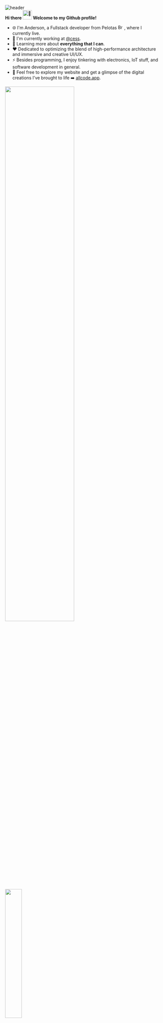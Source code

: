![header](https://capsule-render.vercel.app/api?type=waving&color=0:141321,100:070611&height=190&section=header&text=Anderson%20Carvalho&stroke=00ACAC&fontSize=50&fontColor=417E87&animation=fadeIn&fontAlignY=20&desc=Full-stack%20Software%20Engineer.&descAlignY=51&descAlign=62) <br>
**Hi there <source srcset="https://fonts.gstatic.com/s/e/notoemoji/latest/1fae1/512.webp" type="image/webp"><img src="https://fonts.gstatic.com/s/e/notoemoji/latest/1fae1/512.gif" alt="🫡" width="30" height="30"> Welcome to my Github profile!**

- 🌐 I'm Anderson, a Fullstack developer from Pelotas <img src="https://upload.wikimedia.org/wikipedia/commons/thumb/0/05/Flag_of_Brazil.svg/2560px-Flag_of_Brazil.svg.png" width="20" height="15" alt="Brazil Flag">, where I currently live.
- 🔭 I'm currently working at [@cess](https://www.cess.ind.br).
- 📖 Learning more about **everything that I can**.
- ❤️ Dedicated to optimizing the blend of high-performance architecture and immersive and creative UI/UX.
- ⚡ Besides programming, I enjoy tinkering with electronics, IoT stuff, and software development in general.
- 🚀 Feel free to explore my website and get a glimpse of the digital creations I've brought to life ➡️ [allcode.app](https://www.allcode.app).

<div id ="status" align="left">
<img width="66.6%" align="center" src="https://github-profile-summary-cards.vercel.app/api/cards/profile-details?username=andersonlimacrv&theme=transparent&hide_border=true&color=fff">
<img width="32.7%" align="center" src="https://github-profile-summary-cards.vercel.app/api/cards/productive-time?username=andersonlimacrv&theme=transparent&hide_border=true">
<img width="74.6%" align=center src="https://github-readme-activity-graph.vercel.app/graph?username=andersonlimacrv&bg_color=transparent&color=417E87&line=006AFF&point=006Aee&area=true&area_color=006AFF&hide_border=true">
<img width="24.5%" align=center src="https://github-readme-stats.vercel.app/api/top-langs/?username=andersonlimacrv&theme=transparent&hide_border=true&langs_count=12&title_color=417E87">
</div>
<br>
<div align=center>
<img src="https://img.shields.io/badge/LANGUAGES-417E87?=for-the-badge&logo=&logoColor=white">
<img src="https://img.shields.io/badge/python-141321?&logo=python&logoColor=ffdd54">
<img src="https://img.shields.io/badge/javascript-141321?&logo=javascript&logoColor=%23F7DF1E">
<img src="https://img.shields.io/badge/TypeScript-141321?&logo=typescript&logoColor=white">
<img src="https://img.shields.io/badge/c++-141321?&logo=c%2B%2B&logoColor=white">
<img src="https://img.shields.io/badge/Java-141321?&logo=openjdk&logoColor=324E61">

<img src="https://img.shields.io/badge/FRONTEND-417E87?=for-the-badge&logo=&logoColor=white">
<img src="https://img.shields.io/badge/React-141321?&logo=react&logoColor=%2361DAFB">
<img src="https://img.shields.io/badge/Tailwind_CSS-141321?&logo=tailwind-css">
<img src="https://img.shields.io/badge/Next.js-141321?&logo=next.js">
<img src="https://img.shields.io/badge/CSS-141321?&logo=css3&logoColor=214CE4">
<img src="https://img.shields.io/badge/HTML-141321?&logo=html5">
<img src="https://img.shields.io/badge/jQuery-141321?&logo=jQuery&logoColor=0769AD">
<img src="https://img.shields.io/badge/bootstrap-141321?&logo=bootstrap&">
<img src="https://img.shields.io/badge/React_native-141321?&logo=react&logoColor=%2361DAFB">
<img src="https://img.shields.io/badge/ChartJs-141321?&logo=chart.js&logoColor=F5788D">
<img src="https://img.shields.io/badge/GreenSock-141321?&logo=GreenSock&logoColor=88CE02">
<img src="https://img.shields.io/badge/Three.js-141321?&logo=threedotjs">

<img src="https://img.shields.io/badge/BACKEND-417E87?=for-the-badge&logo=&logoColor=white">
<img src="https://img.shields.io/badge/django-141321?&logo=django&logoColor=082D1F">
<img src="https://img.shields.io/badge/Django-REST-141321?&logo=django&logoColor=white&color=141321&labelColor=141321">
<img src="https://img.shields.io/badge/Django_ORM-141321?&logo=django&logoColor=white">
<img src="https://img.shields.io/badge/-Node.js-141321?logo=nodedotjs&">
<img src="https://img.shields.io/badge/NestJS-141321?&logo=NestJS&logoColor=E0234D">
<img src ="https://img.shields.io/badge/Express.js-141321?&logo=Express">
<img src="https://img.shields.io/badge/Prisma-141321?&logo=Prisma&logoColor=3982CE">
<img src="https://img.shields.io/badge/-GraphQL-141321?&logo=graphql&logoColor=E10098">
<img src="https://img.shields.io/badge/Heroku-141321?&logo=heroku&logoColor=430098">
<img src="https://img.shields.io/badge/Amazon_AWS-141321?&logo=amazon-aws&logoColor=9A5C0A">

<img src="https://img.shields.io/badge/TOOLS-417E87?=for-the-badge&logo=&logoColor=white">
<img src="https://img.shields.io/badge/Notion-141321?&logo=notion&">
<img src="https://img.shields.io/badge/GIT-141321?&logo=git&logoColor=E44C30">
<img src="https://img.shields.io/badge/Codepen-141321?&logo=codepen&logoColor=white">
<img src="https://img.shields.io/badge/Visual%20Studio%20Code-141321?&logo=visual-studio-code&logoColor=0078d7">
<img src="https://img.shields.io/badge/Notepad++-141321?&logo=notepad%2B%2B&logoColor=90E59A">
<img src="https://img.shields.io/badge/Miro-141321?&logo=Miro&logoColor=388CE8">

<img src="https://img.shields.io/badge/DATABASE-417E87?=for-the-badge&logo=&logoColor=white">
<img src="https://img.shields.io/badge/mysql-141321?&logo=mysql&">
<img src="https://img.shields.io/badge/postgres-141321?&logo=postgresql&">
<img src="https://img.shields.io/badge/MongoDB-141321?&logo=mongodb&">
<img src="https://img.shields.io/badge/SQLite-141321?&logo=sqlite&logoColor=07405E">

<img src="https://img.shields.io/badge/IoT-417E87?=for-the-badge&logo=&logoColor=white">
<img src="https://img.shields.io/badge/-Arduino-141321?&logo=Arduino&logoColor=00979D">
<img src="https://img.shields.io/badge/MQTT-141321?&logo=MQTT&logoColor=660066">
<img src="https://img.shields.io/badge/Raspberry%20Pi-141321?&logo=Raspberry-Pi&logoColor=A22846">

<img src="https://img.shields.io/badge/UI/UX-417E87?=for-the-badge&logo=&logoColor=white">
<img src="https://img.shields.io/badge/Canva-141321?&logo=Canva&">
<img src="https://img.shields.io/badge/figma-141321?&logo=figma&">
<img src="https://img.shields.io/badge/spline-141321?&logo=spring&logoColor=9A3398">

</div>
<div align=center>
 <br>
<p style="font-size=16px"><b> 😂 Thank's for your time!</b></p>
 
[![Facebook](https://img.shields.io/badge/Facebook-%231877F2.svg?&logo=Facebook&logoColor=white)](https://facebook.com/andersonlimacrv) [![Instagram](https://img.shields.io/badge/Instagram-%23E4405F.svg?&logo=Instagram&logoColor=white)](https://instagram.com/andersonlimacrv) [![LinkedIn](https://img.shields.io/badge/LinkedIn-%230077B5.svg?&logo=linkedin&logoColor=white)](https://linkedin.com/in/andersonlimacrv) [![Whatsapp](https://img.shields.io/badge/WhatsApp-25D366?&logo=whatsapp&logoColor=white)](https://wa.me/5553981004874) [![Gmail](https://img.shields.io/badge/Gmail-D14836?&logo=gmail&logoColor=white)](mailto:andersonlimacrv@gmail.com)

<p align="center"> <img src="https://komarev.com/ghpvc/?username=andersonlimacrv&label=Profile%20views&color=141321&" alt="andersonlimacrv_views" /> </p>
